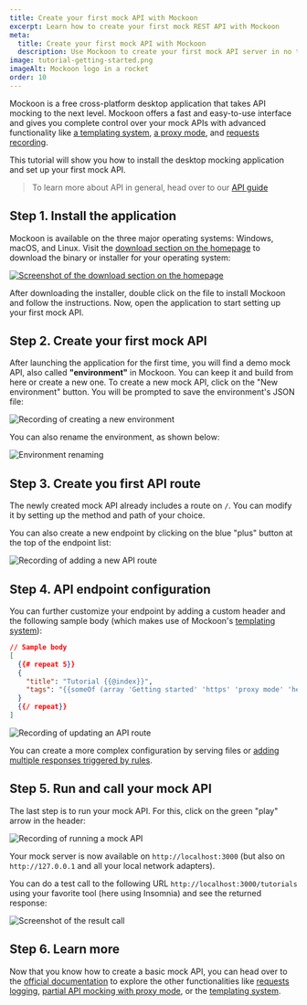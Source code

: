 ```yaml
---
title: Create your first mock API with Mockoon
excerpt: Learn how to create your first mock REST API with Mockoon
meta:
  title: Create your first mock API with Mockoon
  description: Use Mockoon to create your first mock API server in no time and generate fake realistic JSON body for your frontends.
image: tutorial-getting-started.png
imageAlt: Mockoon logo in a rocket
order: 10
---
```


Mockoon is a free cross-platform desktop application that takes API mocking to the next level. Mockoon offers a fast and easy-to-use interface and gives you complete control over your mock APIs with advanced functionality like [a templating system](docs:templating/overview), [a proxy mode](docs:proxy-mode), and [requests recording](docs:requests-logging).

This tutorial will show you how to install the desktop mocking application and set up your first mock API.

> To learn more about API in general, head over to our [API guide](/tutorials/api-guide-what-are-api/)

## Step 1. Install the application

Mockoon is available on the three major operating systems: Windows, macOS, and Linux. Visit the [download section on the homepage](/download/) to download the binary or installer for your operating system:

[![Screenshot of the download section on the homepage](/images/tutorials/getting-started/app-download-screenshot.png)](/download/)

After downloading the installer, double click on the file to install Mockoon and follow the instructions. Now, open the application to start setting up your first mock API.

## Step 2. Create your first mock API

After launching the application for the first time, you will find a demo mock API, also called **"environment"** in Mockoon. You can keep it and build from here or create a new one.
To create a new mock API, click on the "New environment" button. You will be prompted to save the environment's JSON file:

![Recording of creating a new environment](/images/tutorials/getting-started/create-mock-api.gif)

You can also rename the environment, as shown below:

![Environment renaming](/images/tutorials/getting-started/rename-environment.png)

## Step 3. Create you first API route

The newly created mock API already includes a route on `/`. You can modify it by setting up the method and path of your choice.

You can also create a new endpoint by clicking on the blue "plus" button at the top of the endpoint list:

![Recording of adding a new API route](/images/tutorials/getting-started/create-api-route.gif)

## Step 4. API endpoint configuration

You can further customize your endpoint by adding a custom header and the following sample body (which makes use of Mockoon's [templating system](docs:templating/overview)):

```json
// Sample body
[
  {{# repeat 5}}
  {
    "title": "Tutorial {{@index}}",
    "tags": "{{someOf (array 'Getting started' 'https' 'proxy mode' 'headers' 'templating') 1 3}}"
  }
  {{/ repeat}}
]
```

![Recording of updating an API route](/images/tutorials/getting-started/update-api-route.gif)

You can create a more complex configuration by serving files or [adding multiple responses triggered by rules](docs:route-responses/dynamic-rules).

## Step 5. Run and call your mock API

The last step is to run your mock API. For this, click on the green "play" arrow in the header:

![Recording of running a mock API](/images/tutorials/getting-started/run-mock-api.gif)

Your mock server is now available on `http://localhost:3000` (but also on `http://127.0.0.1` and all your local network adapters).

You can do a test call to the following URL `http://localhost:3000/tutorials` using your favorite tool (here using Insomnia) and see the returned response:

![Screenshot of the result call](/images/tutorials/getting-started/result-call.png)

## Step 6. Learn more

Now that you know how to create a basic mock API, you can head over to the [official documentation](docs:about) to explore the other functionalities like [requests logging](docs:requests-logging), [partial API mocking with proxy mode](docs:proxy-mode), or the [templating system](docs:templating/overview).
